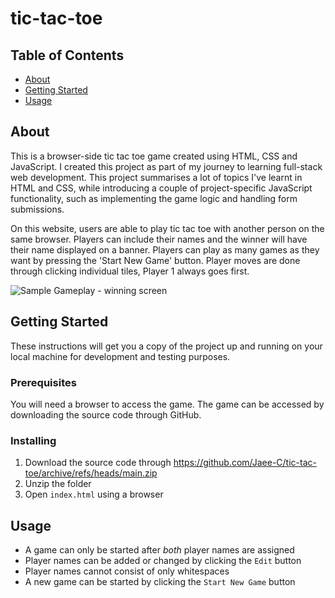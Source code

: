 # tic-tac-toe

## Table of Contents
+ [About](#about)
+ [Getting Started](#getting_started)
+ [Usage](#usage)

## About <a name = "about"></a>
This is a browser-side tic tac toe game created using HTML, CSS and JavaScript. I created this project as part of my journey to learning full-stack web development. This project summarises a lot of topics I've learnt in HTML and CSS, while introducing a couple of project-specific JavaScript functionality, such as implementing the game logic and handling form submissions.

On this website, users are able to play tic tac toe with another person on the same browser. Players can include their names and the winner will have their name displayed on a banner. Players can play as many games as they want by pressing the 'Start New Game' button. Player moves are done through clicking individual tiles, Player 1 always goes first.

![Sample Gameplay - winning screen](https://user-images.githubusercontent.com/77240633/146544554-56a56eea-1d06-48f6-82e5-00208dddd09c.png)

## Getting Started <a name = "getting_started"></a>
These instructions will get you a copy of the project up and running on your local machine for development and testing purposes. 

### Prerequisites

You will need a browser to access the game. The game can be accessed by downloading the source code through GitHub.

### Installing

1. Download the source code through https://github.com/Jaee-C/tic-tac-toe/archive/refs/heads/main.zip
2. Unzip the folder
3. Open `index.html` using a browser

## Usage <a name = "usage"></a>

+ A game can only be started after *both* player names are assigned
+ Player names can be added or changed by clicking the `Edit` button
+ Player names cannot consist of only whitespaces
+ A new game can be started by clicking the `Start New Game` button
